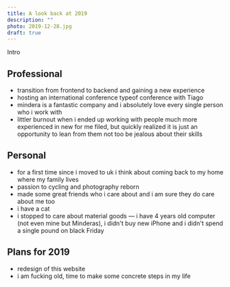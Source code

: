 ```yaml
---
title: A look back at 2019
description: ""
photo: 2019-12-28.jpg
draft: true
---
```


Intro 

## Professional

- transition from frontend to backend and gaining a new experience
- hosting an international conference typeof conference with Tiago
- mindera is a fantastic company and i absolutely love every single person who i work with
- littler burnout when i ended up working with people much more experienced in new for me filed, but quickly realized it is just an opportunity to lean from them not too be jealous about their skills

## Personal

- for a first time since i moved to uk i think about coming back to my home where my family lives
- passion to cycling and photography reborn
- made some great friends who i care about and i am sure they do care about me too
- i have a cat
- i stopped to care about material goods — i have 4 years old computer (not even mine but Minderas), i didn't buy new iPhone and i didn't spend a single pound on black Friday

## Plans for 2019

- redesign of this website
- i am fucking old, time to make some concrete steps in my life
